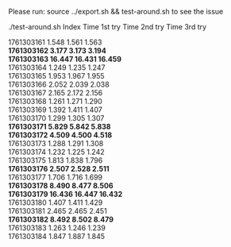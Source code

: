 Please run: source ../export.sh && test-around.sh to see the issue

./test-around.sh
Index           Time 1st try    Time 2nd try    Time 3rd try

1761303161      1.548           1.561           1.563  
**1761303162      3.177           3.173           3.194  
1761303163      16.447          16.431          16.459**  
1761303164      1.249           1.235           1.247  
1761303165      1.953           1.967           1.955  
1761303166      2.052           2.039           2.038  
1761303167      2.165           2.172           2.156  
1761303168      1.261           1.271           1.290  
1761303169      1.392           1.411           1.407  
1761303170      1.299           1.305           1.307  
**1761303171      5.829           5.842           5.838  
1761303172      4.509           4.500           4.518**  
1761303173      1.288           1.291           1.308  
1761303174      1.232           1.225           1.242  
1761303175      1.813           1.838           1.796  
**1761303176      2.507           2.528           2.511**  
1761303177      1.706           1.716           1.699  
**1761303178      8.490           8.477           8.506  
1761303179      16.436          16.447          16.432**  
1761303180      1.407           1.411           1.429  
1761303181      2.465           2.465           2.451  
**1761303182      8.492           8.502           8.479**  
1761303183      1.263           1.246           1.239  
1761303184      1.847           1.887           1.845  

